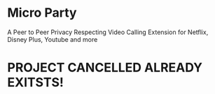 # Micro Party

A Peer to Peer Privacy Respecting Video Calling Extension for Netflix, Disney Plus, Youtube and more

# PROJECT CANCELLED ALREADY EXITSTS!
